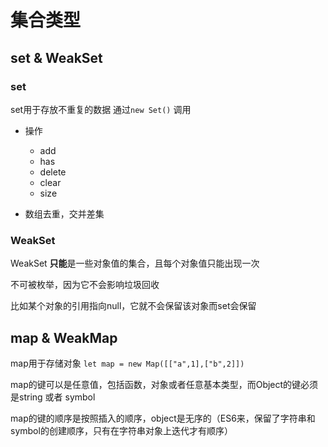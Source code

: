# 集合类型

## set & WeakSet

### set

set用于存放不重复的数据 通过`new Set()` 调用

- 操作

  - add
  - has
  - delete
  - clear
  - size
  
- 数组去重，交并差集

### WeakSet

WeakSet **只能**是一些对象值的集合，且每个对象值只能出现一次

不可被枚举，因为它不会影响垃圾回收

比如某个对象的引用指向null，它就不会保留该对象而set会保留

## map & WeakMap

map用于存储对象 `let map = new Map([["a",1],["b",2]])`

map的键可以是任意值，包括函数，对象或者任意基本类型，而Object的键必须是string 或者 symbol

map的键的顺序是按照插入的顺序，object是无序的（ES6来，保留了字符串和symbol的创建顺序，只有在字符串对象上迭代才有顺序）
